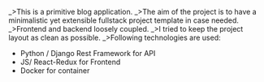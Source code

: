 _>This is a primitive blog application.
_>The aim of the project is to have a minimalistic yet extensible fullstack project template in case needed. 
_>Frontend and backend loosely coupled.
_>I tried to keep the project layout as clean as possible.
_>Following technologies are used:

  - Python / Django Rest Framework for API
  - JS/ React-Redux for Frontend
  - Docker for container

